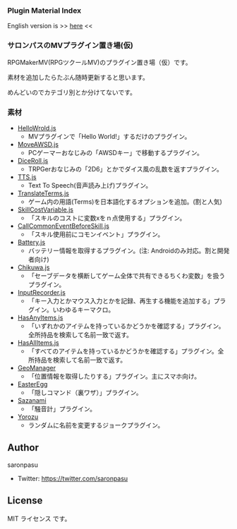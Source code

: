 ### Plugin Material Index

English version is >> [here](/README_en.md) <<

### サロンパスのMVプラグイン置き場(仮)

RPGMakerMV(RPGツクールMV)のプラグイン置き場（仮）です。

素材を追加したらたぶん随時更新すると思います。

めんどいのでカテゴリ別とか分けてないです。

### 素材

- [HelloWrold.js](/HelloWorld/)
    - MVプラグインで「Hello World!」するだけのプラグイン。
- [MoveAWSD.js](/MoveAWSD/)
    - PCゲーマーおなじみの「AWSDキー」で移動するプラグイン。
- [DiceRoll.js](/DiceRoll/)
    - TRPGerおなじみの「2D6」とかでダイス風の乱数を返すプラグイン。
- [TTS.js](/TTS/)
    - Text To Speech(音声読み上げ)プラグイン。
- [TranslateTerms.js](/TranslateTerms/)
    - ゲーム内の用語(Terms)を日本語化するオプションを追加。(割と人気)
- [SkillCostVariable.js](/SkillCostVariable/)
    - 「スキルのコストに変数xをｎ点使用する」プラグイン。
- [CallCommonEventBeforeSkill.js](/CallCommonEventBeforeSkill/)
    - 「スキル使用前にコモンイベント」プラグイン。
- [Battery.js](/Battery/)
    - バッテリー情報を取得するプラグイン。(注: Androidのみ対応。割と開発者向け)
- [Chikuwa.js](/Chikuwa/)
    - 「セーブデータを横断してゲーム全体で共有できるちくわ変数」を扱うプラグイン。
- [InputRecorder.js](/InputRecorder/)
    - 「キー入力とかマウス入力とかを記録、再生する機能を追加する」プラグイン。いわゆるキーマクロ。
- [HasAnyItems.js](/HasAnyItems/)
    - 「いずれかのアイテムを持っているかどうかを確認する」プラグイン。全所持品を検索して名前一致で返す。
- [HasAllItems.js](/HasAllItems/)
    - 「すべてのアイテムを持っているかどうかを確認する」プラグイン。全所持品を検索して名前一致で返す。
- [GeoManager](/GeoManager/)
    - 「位置情報を取得したりする」プラグイン。主にスマホ向け。
- [EasterEgg](/EasterEgg/)
    - 「隠しコマンド（裏ワザ）」プラグイン。
- [Sazanami](/Sazanami/)
    - 「騒音計」プラグイン。
- [Yorozu](/Yorozu/)
    - ランダムに名前を変更するジョークプラグイン。

## Author
saronpasu

- Twitter: https://twitter.com/saronpasu

## License
MIT ライセンス です。
